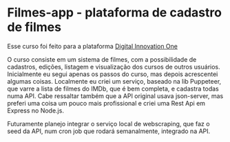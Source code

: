# Filmes-app - plataforma de cadastro de filmes

Esse curso foi feito para a plataforma [Digital Innovation One](https://digitalinnovation.one/)

O curso consiste em um sistema de filmes, com a possibilidade de cadastros, edições, listagem e visualização dos cursos de outros usuários.
Inicialmente eu segui apenas os passos do curso, mas depois acrescentei algumas coisas.
Localmente eu criei um serviço, baseado na lib Puppeteer, que varre a lista de filmes do IMDb, 
que é bem completa, e cadastra todas numa API. Cabe ressaltar também que a API original usava
json-server, mas preferi uma coisa um pouco mais profissional e criei uma Rest Api em Express no Node.js.

Futuramente planejo integrar o serviço local de webscraping, que faz o seed da API, num
cron job que rodará semanalmente, integrado na API.
